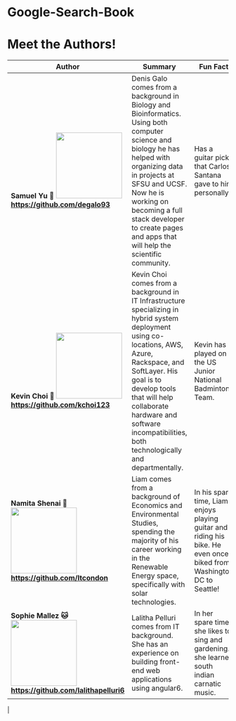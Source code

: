 # Google-Search-Book

# <a name="authors">Meet the Authors!</a>

|     Author           |  Summary|    Fun Fact         | Hobbies    |
|----------------------|---------|---------------------|------------|
|<b>Samuel Yu :hatching_chick: <img src="https://avatars2.githubusercontent.com/u/45929868?s=460&v=4" width="150px">  https://github.com/degalo93       | Denis Galo comes from a background in Biology and Bioinformatics. Using both computer science and biology he has helped with organizing   data in projects at SFSU and UCSF. Now he is working on becoming a full stack developer to create pages and apps that will help the scientific community. | Has a guitar pick that Carlos Santana gave to him personally.| Playing guitar, watching Netflix and traveling.  |
|<b>Kevin Choi :rice_ball: <img src="https://avatars2.githubusercontent.com/u/41413295?s=460&v=4" width="150px">  https://github.com/kchoi123         |Kevin Choi comes from a background in IT Infrastructure specializing in hybrid system deployment using co-locations, AWS, Azure, Rackspace, and SoftLayer. His goal is to develop tools that will help collaborate hardware and software incompatibilities, both technologically and departmentally.| Kevin has played on the US Junior National Badminton Team.   | Netflix and sitting on the couch with his dog Polo :dog:|
|<b>Namita Shenai :koala: <img src="https://avatars2.githubusercontent.com/u/39390897?s=460&v=4" width="150px">   https://github.com/ltcondon     | Liam comes from a background of Economics and Environmental Studies, spending the majority of his career working in the Renewable Energy space, specifically with solar technologies.  | In his spare time, Liam enjoys playing guitar and riding his bike. He even once biked from Washington DC to Seattle! | Card Games, :spades: :hearts: :clubs: :diamonds: Bowling, :bowling: Swimming :swimmer: |
|<b>Sophie Mallez :cat: <img src="https://avatars1.githubusercontent.com/u/47410186?s=460&v=4" width="150px"> https://github.com/lalithapelluri6  | Lalitha Pelluri comes from IT background. She has an experience on building front-end web applications using angular6.	 | In her spare time she likes to sing and gardening. she learned south indian carnatic music.	 | Hobbies include singing,Cooking, Gardening:herb, watching Netflix and travelling.
 |